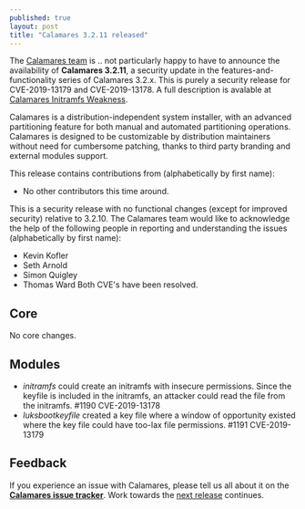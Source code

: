 ```yaml
---
published: true
layout: post
title: "Calamares 3.2.11 released"
---
```

The [Calamares team](https://calamares.io/team/) is .. not particularly happy to have to announce the
availability of **Calamares 3.2.11**, a security update in
the features-and-functionality series of Calamares 3.2.x.
This is purely a security release for CVE-2019-13179 and CVE-2019-13178.
A full description is avalable at [Calamares Initramfs Weakness](/calamares-cve-2019).

Calamares is a distribution-independent system installer, with an advanced
partitioning feature for both manual and automated partitioning operations.
Calamares is designed to be customizable by distribution maintainers without
need for cumbersome patching, thanks to third party branding and external
modules support.

<!--more-->

This release contains contributions from (alphabetically by first name):
 - No other contributors this time around.

This is a security release with no functional changes (except for
improved security) relative to 3.2.10. The Calamares team would like
to acknowledge the help of the following people in reporting and
understanding the issues (alphabetically by first name):
 - Kevin Kofler
 - Seth Arnold
 - Simon Quigley
 - Thomas Ward
Both CVE's have been resolved.

## Core ##

No core changes.

## Modules ##

 - *initramfs* could create an initramfs with insecure permissions.
   Since the keyfile is included in the initramfs, an attacker could
   read the file from the initramfs. #1190 CVE-2019-13178
 - *luksbootkeyfile* created a key file where a window of opportunity
   existed where the key file could have too-lax file permissions.
   #1191 CVE-2019-13179


## Feedback ##

If you experience an issue with Calamares, please tell us all about it
on the [**Calamares issue tracker**][1]. Work towards the [next release][3] continues.

[1]: https://github.com/calamares/calamares/issues
[3]: https://github.com/calamares/calamares/milestone/54

